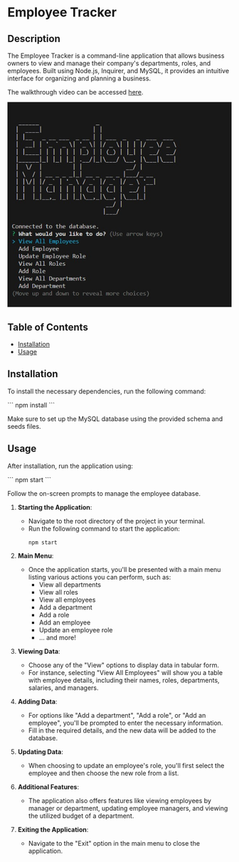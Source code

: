 
# Employee Tracker

## Description

The Employee Tracker is a command-line application that allows business owners to view and manage their company's departments, roles, and employees. Built using Node.js, Inquirer, and MySQL, it provides an intuitive interface for organizing and planning a business.

The walkthrough video can be accessed [here](https://drive.google.com/file/d/1Z895YpVYSbGV_r40-u5IQ223YPREHz_-/view?usp=sharing).

![Employee Tracker](./assets/screenshot.jpg)

## Table of Contents

- [Installation](#installation)
- [Usage](#usage)

## Installation

To install the necessary dependencies, run the following command:

\```
npm install
\```

Make sure to set up the MySQL database using the provided schema and seeds files.

## Usage

After installation, run the application using:

\```
npm start
\```

Follow the on-screen prompts to manage the employee database.

1. **Starting the Application**: 
   - Navigate to the root directory of the project in your terminal.
   - Run the following command to start the application:
     ```
     npm start
     ```

2. **Main Menu**: 
   - Once the application starts, you'll be presented with a main menu listing various actions you can perform, such as:
     - View all departments
     - View all roles
     - View all employees
     - Add a department
     - Add a role
     - Add an employee
     - Update an employee role
     - ... and more!

3. **Viewing Data**: 
   - Choose any of the "View" options to display data in tabular form.
   - For instance, selecting "View All Employees" will show you a table with employee details, including their names, roles, departments, salaries, and managers.

4. **Adding Data**: 
   - For options like "Add a department", "Add a role", or "Add an employee", you'll be prompted to enter the necessary information. 
   - Fill in the required details, and the new data will be added to the database.

5. **Updating Data**:
   - When choosing to update an employee's role, you'll first select the employee and then choose the new role from a list.

6. **Additional Features**:
   - The application also offers features like viewing employees by manager or department, updating employee managers, and viewing the utilized budget of a department.

7. **Exiting the Application**:
   - Navigate to the "Exit" option in the main menu to close the application.